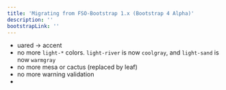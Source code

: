 ```yaml
---
title: 'Migrating from FSO-Bootstrap 1.x (Bootstrap 4 Alpha)'
description: ''
bootstrapLink: ''
---
```


- uared -> accent
- no more `light-*` colors. `light-river` is now `coolgray`, and `light-sand` is now `warmgray`
- no more mesa or cactus (replaced by leaf)
- no more warning validation
- 

